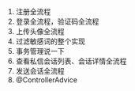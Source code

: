 1. 注册全流程
2. 登录全流程，验证码全流程
3. 上传头像全流程
4. 过滤敏感词的整个实现
5. 事务管理说一下
6. 查看私信会话列表、会话详情全流程
7. 发送会话全流程
8. @ControllerAdvice

